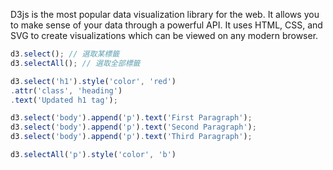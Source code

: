 D3js is the most popular data visualization library for the web. It allows you to make sense of your data through a powerful API. It uses HTML, CSS, and SVG to create visualizations which can be viewed on any modern browser.

```javascript
d3.select(); // 選取某標籤
d3.selectAll(); // 選取全部標籤

d3.select('h1').style('color', 'red')
.attr('class', 'heading')
.text('Updated h1 tag');

d3.select('body').append('p').text('First Paragraph');
d3.select('body').append('p').text('Second Paragraph');
d3.select('body').append('p').text('Third Paragraph');

d3.selectAll('p').style('color', 'b')
```
